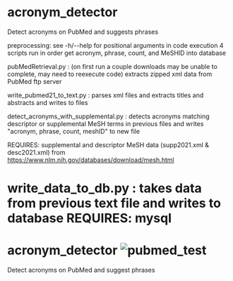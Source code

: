 # acronym_detector
Detect acronyms on PubMed and suggests phrases

preprocessing: see -h/--help for positional arguments in code execution
4 scripts run in order get acronym, phrase, count, and MeSHID into database

pubMedRetrieval.py : (on first run a couple downloads may be unable to complete, may need to reexecute code)
extracts zipped xml data from PubMed ftp server

write_pubmed21_to_text.py :
parses xml files and extracts titles and abstracts and writes to files

detect_acronyms_with_supplemental.py :
detects acronyms matching descriptor or supplemental MeSH terms in previous files
and writes "acronym, phrase, count, meshID" to new file 

REQUIRES: supplemental and descriptor MeSH data (supp2021.xml & desc2021.xml)
from https://www.nlm.nih.gov/databases/download/mesh.html

write_data_to_db.py :
takes data from previous text file and writes to database
REQUIRES: mysql
=======
# acronym_detector ![pubmed_test](https://github.com/gdancik/acronym_detector/workflows/pubmed_test/badge.svg)
Detect acronyms on PubMed and suggest phrases

